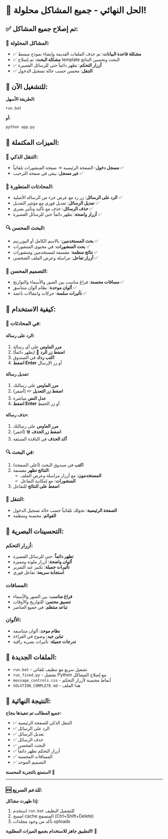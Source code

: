 # 🎉 الحل النهائي - جميع المشاكل محلولة!

## ✅ تم إصلاح جميع المشاكل:

### 🔧 المشاكل المحلولة:
- ✅ **مشكلة قاعدة البيانات**: تم حذف الملفات القديمة وإنشاء نموذج مبسط
- ✅ **مشكلة البحث**: تم إصلاح template البحث وتحسين النتائج
- ✅ **أزرار التحكم**: تظهر دائماً حتى للرسائل القصيرة
- ✅ **التنقل**: محسن حسب حالة تسجيل الدخول

## 🚀 للتشغيل الآن:

**الطريقة الأسهل:**
```cmd
run.bat
```

**أو:**
```cmd
python app.py
```

## 🎯 الميزات المكتملة:

### 🧭 التنقل الذكي:
- **مسجل دخول**: الصفحة الرئيسية → صفحة المنشورات تلقائياً ✅
- **غير مسجل**: يبقى في صفحة الترحيب ✅

### 💬 المحادثات المتطورة:
- **الرد على الرسائل**: زر رد مع عرض جزء من الرسالة الأصلية ✅
- **تعديل الرسائل**: تعديل فوري مع مؤشر التعديل ✅
- **حذف الرسائل**: حذف مع تأكيد وتأثير بصري ✅
- **أزرار واضحة**: تظهر دائماً حتى للرسائل القصيرة ✅

### 🔍 البحث المحسن:
- **بحث المستخدمين**: بالاسم الكامل أو اليوزرنيم ✅
- **بحث المنشورات**: في محتوى المنشورات ✅
- **نتائج منظمة**: مقسمة لمستخدمين ومنشورات ✅
- **أزرار تفاعل**: مراسلة وعرض الملف الشخصي ✅

### 🎨 التصميم المحسن:
- **مسافات محسنة**: فراغ مناسب بين الصور والأسماء والتواريخ ✅
- **ألوان موحدة**: نظام ألوان متناسق ✅
- **تأثيرات سلسة**: حركات وانتقالات ناعمة ✅

## 📱 كيفية الاستخدام:

### 💬 في المحادثات:

#### الرد على رسالة:
1. **مرر الماوس** على أي رسالة
2. **اضغط زر الرد** 🔄 (يظهر دائماً)
3. **اكتب ردك** في الصندوق
4. **اضغط Enter** أو زر الإرسال

#### تعديل رسالة:
1. **مرر الماوس** على رسالتك
2. **اضغط زر التعديل** ✏️ (أصفر)
3. **عدل النص** مباشرة
4. **اضغط Enter** أو زر الحفظ

#### حذف رسالة:
1. **مرر الماوس** على رسالتك
2. **اضغط زر الحذف** 🗑️ (أحمر)
3. **أكد الحذف** في النافذة المنبثقة

### 🔍 في البحث:
1. **اكتب** في صندوق البحث (أعلى الصفحة)
2. **النتائج تظهر** مقسمة:
   - **المستخدمون**: مع أزرار مراسلة وعرض الملف
   - **المنشورات**: مع إمكانية التفاعل
3. **اضغط على النتائج** للتفاعل

### 🧭 التنقل:
- **الصفحة الرئيسية**: تحولك تلقائياً حسب حالة تسجيل الدخول
- **القوائم**: محسنة ومنظمة

## 🎨 التحسينات البصرية:

### أزرار التحكم:
- **تظهر دائماً**: حتى للرسائل القصيرة
- **ألوان واضحة**: أزرار ملونة ومميزة
- **تأثيرات جميلة**: تكبير عند التمرير
- **استجابة سريعة**: تفاعل فوري

### المسافات:
- **فراغ مناسب**: بين الصور والأسماء
- **تنسيق محسن**: للتواريخ والأوقات
- **تباعد منتظم**: في جميع العناصر

### الألوان:
- **نظام موحد**: ألوان متناسقة
- **تباين جيد**: وضوح في القراءة
- **تدرجات جميلة**: تأثيرات بصرية راقية

## 🔧 الملفات الجديدة:

- `run.bat` - تشغيل سريع مع تنظيف تلقائي
- `run_fixed.py` - تشغيل Python مع إصلاح المشاكل
- `message_controls.css` - أنماط محسنة لأزرار التحكم
- `SOLUTION_COMPLETE.md` - هذا الملف

## 🎉 النتيجة النهائية:

**جميع المطالب تم تنفيذها بنجاح:**
- ✅ التنقل الذكي للصفحة الرئيسية
- ✅ الرد على الرسائل
- ✅ تعديل الرسائل  
- ✅ حذف الرسائل
- ✅ البحث المحسن
- ✅ أزرار التحكم تظهر دائماً
- ✅ المسافات المحسنة
- ✅ التصميم الموحد

**استمتع بالتجربة المحسنة! 🌟**

---

### 🆘 للدعم السريع:

**إذا ظهرت مشاكل:**
1. استخدم `run.bat` للتشغيل النظيف
2. امسح cache المتصفح (Ctrl+Shift+Delete)
3. تأكد من وجود مجلدات uploads

**التطبيق جاهز للاستخدام بجميع الميزات المطلوبة!** 🚀